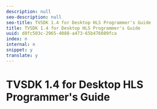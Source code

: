 ```yaml
---
description: null
seo-description: null
seo-title: TVSDK 1.4 for Desktop HLS Programmer's Guide
title: TVSDK 1.4 for Desktop HLS Programmer's Guide
uuid: d8fc503c-2965-4088-a473-65b476089fca
index: n
internal: n
snippet: y
translate: y
---
```


# TVSDK 1.4 for Desktop HLS Programmer's Guide


